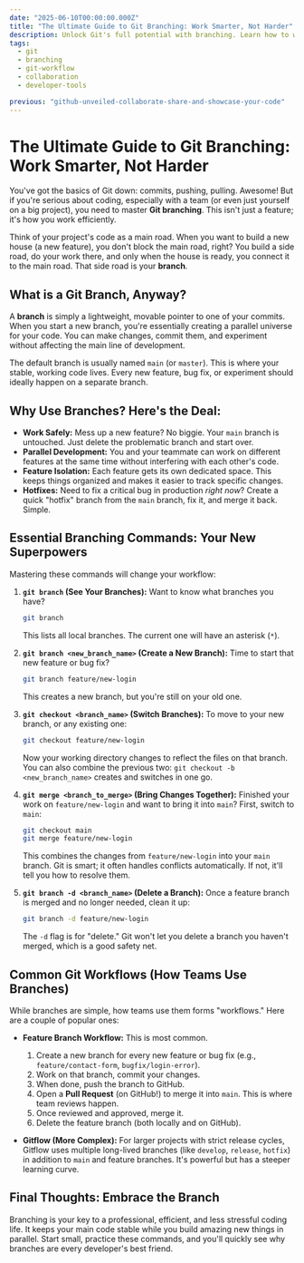 ```yaml
---
date: "2025-06-10T00:00:00.000Z"
title: "The Ultimate Guide to Git Branching: Work Smarter, Not Harder"
description: Unlock Git's full potential with branching. Learn how to work on new features safely, manage multiple tasks, and collaborate effectively.
tags:
  - git
  - branching
  - git-workflow
  - collaboration
  - developer-tools

previous: "github-unveiled-collaborate-share-and-showcase-your-code"
---
```


# The Ultimate Guide to Git Branching: Work Smarter, Not Harder

You've got the basics of Git down: commits, pushing, pulling. Awesome! But if you're serious about coding, especially with a team (or even just yourself on a big project), you need to master **Git branching**. This isn't just a feature; it's how you work efficiently.

Think of your project's code as a main road. When you want to build a new house (a new feature), you don't block the main road, right? You build a side road, do your work there, and only when the house is ready, you connect it to the main road. That side road is your **branch**.

## What is a Git Branch, Anyway?

A **branch** is simply a lightweight, movable pointer to one of your commits. When you start a new branch, you're essentially creating a parallel universe for your code. You can make changes, commit them, and experiment without affecting the main line of development.

The default branch is usually named `main` (or `master`). This is where your stable, working code lives. Every new feature, bug fix, or experiment should ideally happen on a separate branch.

## Why Use Branches? Here's the Deal:

* **Work Safely:** Mess up a new feature? No biggie. Your `main` branch is untouched. Just delete the problematic branch and start over.
* **Parallel Development:** You and your teammate can work on different features at the same time without interfering with each other's code.
* **Feature Isolation:** Each feature gets its own dedicated space. This keeps things organized and makes it easier to track specific changes.
* **Hotfixes:** Need to fix a critical bug in production *right now*? Create a quick "hotfix" branch from the `main` branch, fix it, and merge it back. Simple.

## Essential Branching Commands: Your New Superpowers

Mastering these commands will change your workflow:

1.  **`git branch` (See Your Branches):**
    Want to know what branches you have?
    ```bash
    git branch
    ```
    This lists all local branches. The current one will have an asterisk (`*`).

2.  **`git branch <new_branch_name>` (Create a New Branch):**
    Time to start that new feature or bug fix?
    ```bash
    git branch feature/new-login
    ```
    This creates a new branch, but you're still on your old one.

3.  **`git checkout <branch_name>` (Switch Branches):**
    To move to your new branch, or any existing one:
    ```bash
    git checkout feature/new-login
    ```
    Now your working directory changes to reflect the files on that branch. You can also combine the previous two: `git checkout -b <new_branch_name>` creates and switches in one go.

4.  **`git merge <branch_to_merge>` (Bring Changes Together):**
    Finished your work on `feature/new-login` and want to bring it into `main`? First, switch to `main`:
    ```bash
    git checkout main
    git merge feature/new-login
    ```
    This combines the changes from `feature/new-login` into your `main` branch. Git is smart; it often handles conflicts automatically. If not, it'll tell you how to resolve them.

5.  **`git branch -d <branch_name>` (Delete a Branch):**
    Once a feature branch is merged and no longer needed, clean it up:
    ```bash
    git branch -d feature/new-login
    ```
    The `-d` flag is for "delete." Git won't let you delete a branch you haven't merged, which is a good safety net.

## Common Git Workflows (How Teams Use Branches)

While branches are simple, how teams use them forms "workflows." Here are a couple of popular ones:

* **Feature Branch Workflow:** This is most common.
    1.  Create a new branch for every new feature or bug fix (e.g., `feature/contact-form`, `bugfix/login-error`).
    2.  Work on that branch, commit your changes.
    3.  When done, push the branch to GitHub.
    4.  Open a **Pull Request** (on GitHub!) to merge it into `main`. This is where team reviews happen.
    5.  Once reviewed and approved, merge it.
    6.  Delete the feature branch (both locally and on GitHub).

* **Gitflow (More Complex):** For larger projects with strict release cycles, Gitflow uses multiple long-lived branches (like `develop`, `release`, `hotfix`) in addition to `main` and feature branches. It's powerful but has a steeper learning curve.

## Final Thoughts: Embrace the Branch

Branching is your key to a professional, efficient, and less stressful coding life. It keeps your main code stable while you build amazing new things in parallel. Start small, practice these commands, and you'll quickly see why branches are every developer's best friend.

